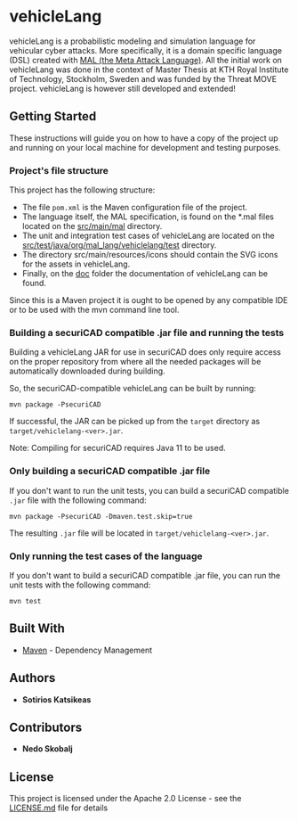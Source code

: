 # vehicleLang

vehicleLang is a probabilistic modeling and simulation language for vehicular cyber attacks. More specifically, it is a domain specific language (DSL) created with [MAL (the Meta Attack Language)](https://mal-lang.org/). All the initial work on vehicleLang was done in the context of Master Thesis at KTH Royal Institute of Technology, Stockholm, Sweden and was funded by the Threat MOVE project. vehicleLang is however still developed and extended!

## Getting Started

These instructions will guide you on how to have a copy of the project up and running on your local machine for development and testing purposes.

### Project's file structure

This project has the following structure:

* The file `pom.xml` is the Maven configuration file of the project.
* The language itself, the MAL specification, is found on the *.mal files located on the [src/main/mal](src/main/mal) directory.
* The unit and integration test cases of vehicleLang are located on the [src/test/java/org/mal_lang/vehiclelang/test](src/test/java/org/mal_lang/vehiclelang/test) directory.
* The directory src/main/resources/icons should contain the SVG icons for the assets in vehicleLang.
* Finally, on the [doc](doc/) folder the documentation of vehicleLang can be found.

Since this is a Maven project it is ought to be opened by any compatible IDE or to be used with the mvn command line tool.

### Building a securiCAD compatible .jar file and running the tests

Building a vehicleLang JAR for use in securiCAD does only require access on the proper repository from where all the needed packages will be automatically downloaded during building.

So, the securiCAD-compatible vehicleLang can be built by running:
```
mvn package -PsecuriCAD
```

If successful, the JAR can be picked up from the `target` directory as `target/vehiclelang-<ver>.jar`.

Note: Compiling for securiCAD requires Java 11 to be used.

### Only building a securiCAD compatible .jar file

If you don't want to run the unit tests, you can build a securiCAD compatible `.jar` file with the following command:

```
mvn package -PsecuriCAD -Dmaven.test.skip=true
```

The resulting `.jar` file will be located in `target/vehiclelang-<ver>.jar`.

### Only running the test cases of the language

If you don't want to build a securiCAD compatible .jar file, you can run the unit tests with the following command:

```
mvn test
```

## Built With

* [Maven](https://maven.apache.org/) - Dependency Management

## Authors

* **Sotirios Katsikeas**

## Contributors

* **Nedo Skobalj**

## License

This project is licensed under the Apache 2.0 License - see the [LICENSE.md](LICENSE.md) file for details
